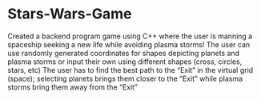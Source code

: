 # Stars-Wars-Game
Created a backend program game using C++ where the user is manning a spaceship seeking a new life while avoiding plasma storms!
The user can use randomly generated coordinates for shapes depicting planets and plasma storms or input their own using different shapes (cross, circles, stars, etc)
The user has to find the best path to the “Exit” in the virtual grid (space); selecting planets brings them closer to the “Exit” while plasma storms bring them away from the “Exit”

